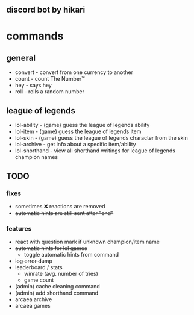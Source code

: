 ## discord bot by hikari

# commands
## general
- convert - convert from one currency to another
- count - count The Number™
- hey - says hey
- roll - rolls a random number

## league of legends
- lol-ability - (game) guess the league of legends ability
- lol-item - (game) guess the league of legends item
- lol-skin - (game) guess the league of legends character from the skin
- lol-archive - get info about a specific item/ability
- lol-shorthand - view all shorthand writings for league of legends champion names

## TODO
### fixes
- sometimes ❌ reactions are removed
- ~~automatic hints are still sent after "end"~~

### features
- react with question mark if unknown champion/item name
- ~~automatic hints for lol games~~
  - toggle automatic hints from command
- ~~log error dump~~
- leaderboard / stats
  - winrate (avg. number of tries)
  - game count
- (admin) cache cleaning command
- (admin) add shorthand command
- arcaea archive
- arcaea games